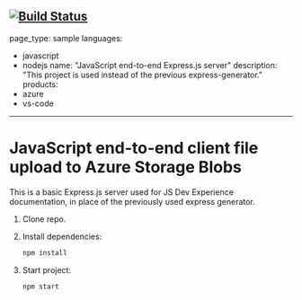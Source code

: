 [![Build Status](https://dev.azure.com/jtgadiane/AzureDemo/_apis/build/status%2Fjesurythomas.js-e2e-express-server?branchName=main)]([https://dev.azure.com/jtgadiane/AzureDemo/_build/latest?definitionId=1&branchName=main](https://dev.azure.com/jtgadiane/AzureDemo/_apis/build/status%2Fjesurythomas.js-e2e-express-server?branchName=main)) 
---
page_type: sample
languages:
- javascript
- nodejs
name: "JavaScript end-to-end Express.js server"
description: "This project is used instead of the previous express-generator."
products:
- azure
- vs-code
---

# JavaScript end-to-end client file upload to Azure Storage Blobs

This is a basic Express.js server used for JS Dev Experience documentation, in place of the previously used express generator. 

1. Clone repo.

1. Install dependencies: 

    ```bash
    npm install
    ```

1. Start project: 

    ```bash
    npm start
    ```
